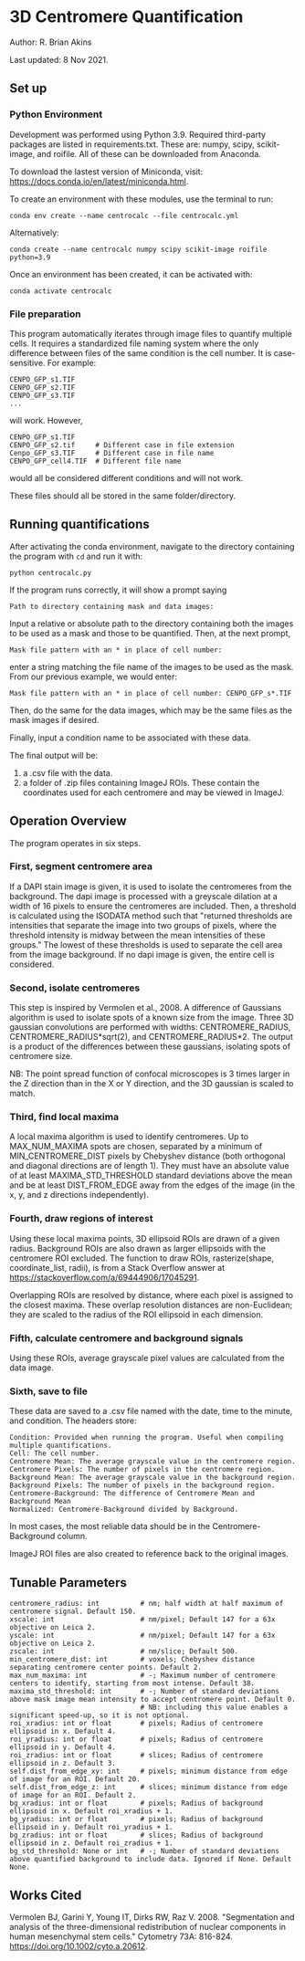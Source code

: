 # 3D Centromere Quantification

Author: R. Brian Akins

Last updated: 8 Nov 2021.


## Set up
### Python Environment
Development was performed using Python 3.9.
Required third-party packages are listed in requirements.txt. These are: 
numpy, scipy, scikit-image, and roifile. All of these can be downloaded from Anaconda.

To download the lastest version of Miniconda, visit: https://docs.conda.io/en/latest/miniconda.html.

To create an environment with these modules, use the terminal to run:
```
conda env create --name centrocalc --file centrocalc.yml
```
Alternatively:
```
conda create --name centrocalc numpy scipy scikit-image roifile python=3.9
```
Once an environment has been created, it can be activated with:
```
conda activate centrocalc
```
### File preparation
This program automatically iterates through image files to quantify multiple cells.
It requires a standardized file naming system where the only difference between files of the same condition
is the cell number. It is case-sensitive. For example:
```
CENPO_GFP_s1.TIF
CENPO_GFP_s2.TIF
CENPO_GFP_s3.TIF
...
```
will work. However,
```
CENPO_GFP_s1.TIF
CENPO_GFP_s2.tif     # Different case in file extension
Cenpo_GFP_s3.TIF     # Different case in file name
CENPO_GFP_cell4.TIF  # Different file name
```
would all be considered different conditions and will not work.

These files should all be stored in the same folder/directory.
## Running quantifications
After activating the conda environment, navigate to the directory containing the program with ```cd``` 
and run it with:
```
python centrocalc.py
```
If the program runs correctly, it will show a prompt saying 
```
Path to directory containing mask and data images: 
```
Input a relative or absolute path to the directory containing both the images to be used as a mask 
and those to be quantified. Then, at the next prompt,
```
Mask file pattern with an * in place of cell number: 
```
enter a string matching the file name of the images to be used as the mask. From our previous example, we would enter:
```
Mask file pattern with an * in place of cell number: CENPO_GFP_s*.TIF
```
Then, do the same for the data images, which may be the same files as the mask images if desired.

Finally, input a condition name to be associated with these data.

The final output will be:
1. a .csv file with the data.
2. a folder of .zip files containing ImageJ ROIs. These contain the coordinates used for each centromere and 
may be viewed in ImageJ.

## Operation Overview
The program operates in six steps.
### First, segment centromere area
If a DAPI stain image is given, it is used to isolate the centromeres from the background. The dapi image is processed
with a greyscale dilation at a width of 16 pixels to ensure the centromeres are included. Then, a threshold is 
calculated using the ISODATA method such that "returned thresholds are intensities that separate the image into two 
groups of pixels, where the threshold intensity is midway between the mean intensities of these groups." The lowest of 
these thresholds is used to separate the cell area from the image background.
If no dapi image is given, the entire cell is considered.
### Second, isolate centromeres
This step is inspired by Vermolen et al., 2008. A difference of Gaussians algorithm is used to isolate spots of a 
known size from the image. Three 3D gaussian convolutions are performed with widths: CENTROMERE_RADIUS, 
CENTROMERE_RADIUS\*sqrt(2), and CENTROMERE_RADIUS\*2. The output is a product of the differences between these 
gaussians, isolating spots of centromere size.

NB: The point spread function of confocal microscopes is 3 times larger in the Z direction than in the X or Y direction,
and the 3D gaussian is scaled to match.
### Third, find local maxima
A local maxima algorithm is used to identify centromeres. Up to MAX_NUM_MAXIMA spots are chosen, separated by a minimum
of MIN_CENTROMERE_DIST pixels by Chebyshev distance (both orthogonal and diagonal directions are of length 1). 
They must have an absolute value of at least MAXIMA_STD_THRESHOLD standard deviations above the mean
and be at least DIST_FROM_EDGE away from the edges of the image (in the x, y, and z directions independently).
### Fourth, draw regions of interest
Using these local maxima points, 3D ellipsoid ROIs are drawn of a given radius. Background ROIs are also drawn as
larger ellipsoids with the centromere ROI excluded. The function to draw ROIs, rasterize(shape, coordinate_list, radii),
is from a Stack Overflow answer at https://stackoverflow.com/a/69444906/17045291.

Overlapping ROIs are resolved by distance, where each pixel is assigned to the closest maxima. These overlap resolution
distances are non-Euclidean; they are scaled to the radius of the ROI ellipsoid in each dimension.
### Fifth, calculate centromere and background signals
Using these ROIs, average grayscale pixel values are calculated from the data image.
### Sixth, save to file
These data are saved to a .csv file named with the date, time to the minute, and condition. The headers store:
```
Condition: Provided when running the program. Useful when compiling  multiple quantifications.
Cell: The cell number.
Centromere Mean: The average grayscale value in the centromere region.
Centromere Pixels: The number of pixels in the centromere region.
Background Mean: The average grayscale value in the background region.
Background Pixels: The number of pixels in the background region.
Centromere-Background: The difference of Centromere Mean and Background Mean
Normalized: Centromere-Background divided by Background.
```
In most cases, the most reliable data should be in the Centromere-Background column.

ImageJ ROI files are also created to reference back to the original images.

## Tunable Parameters

    centromere_radius: int          # nm; half width at half maximum of centromere signal. Default 150.
    xscale: int                     # nm/pixel; Default 147 for a 63x objective on Leica 2.
    yscale: int                     # nm/pixel; Default 147 for a 63x objective on Leica 2.
    zscale: int                     # nm/slice; Default 500.
    min_centromere_dist: int        # voxels; Chebyshev distance separating centromere center points. Default 2.
    max_num_maxima: int             # -; Maximum number of centromere centers to identify, starting from most intense. Default 38.
    maxima_std_threshold: int       # -; Number of standard deviations above mask image mean intensity to accept centromere point. Default 0.
                                    # NB: including this value enables a significant speed-up, so it is not optional.
    roi_xradius: int or float       # pixels; Radius of centromere ellipsoid in x. Default 4.
    roi_yradius: int or float       # pixels; Radius of centromere ellipsoid in y. Default 4.
    roi_zradius: int or float       # slices; Radius of centromere ellipsoid in z. Default 3.
    self.dist_from_edge_xy: int     # pixels; minimum distance from edge of image for an ROI. Default 20.
    self.dist_from_edge_z: int      # slices; minimum distance from edge of image for an ROI. Default 2.
    bg_xradius: int or float        # pixels; Radius of background ellipsoid in x. Default roi_xradius + 1.
    bg_yradius: int or float        # pixels; Radius of background ellipsoid in y. Default roi_yradius + 1.
    bg_zradius: int or float        # slices; Radius of background ellipsoid in z. Default roi_zradius + 1.
    bg_std_threshold: None or int   # -; Number of standard deviations above quantified background to include data. Ignored if None. Default None.

## Works Cited
Vermolen BJ, Garini Y, Young IT, Dirks RW, Raz V. 2008. "Segmentation and analysis of the three-dimensional 
redistribution of nuclear components in human mesenchymal stem cells." Cytometry 73A: 816-824.
https://doi.org/10.1002/cyto.a.20612.
